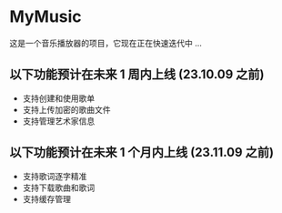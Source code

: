 # MyMusic

这是一个音乐播放器的项目，它现在正在快速迭代中 ...

## 以下功能预计在未来 1 周内上线 (23.10.09 之前)

- 支持创建和使用歌单
- 支持上传加密的歌曲文件
- 支持管理艺术家信息

## 以下功能预计在未来 1 个月内上线 (23.11.09 之前)

- 支持歌词逐字精准
- 支持下载歌曲和歌词
- 支持缓存管理